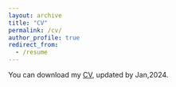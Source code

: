 ```yaml
---
layout: archive
title: "CV"
permalink: /cv/
author_profile: true
redirect_from:
  - /resume
---
```


You can download my [CV](../files/Zeyu_Luan_CV_full_version.pdf), updated by Jan,2024. 
